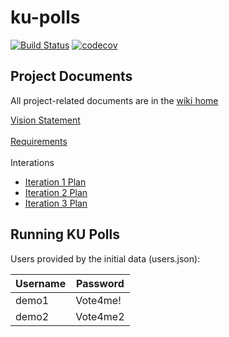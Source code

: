 # ku-polls
[![Build Status](https://app.travis-ci.com/SoravitPete/ku-polls.svg?branch=add-ci)](https://app.travis-ci.com/SoravitPete/ku-polls)
[![codecov](https://codecov.io/gh/SoravitPete/ku-polls/branch/add-ci/graph/badge.svg?token=GLG7NGUAM8)](https://codecov.io/gh/SoravitPete/ku-polls)

## Project Documents
All project-related documents are in the [wiki home](../../wiki/home)

[Vision Statement](../../wiki/Vision%20Statement)<br/><br/>
[Requirements](../../wiki/Requirements)<br/><br/>
Interations<br/>
* [Iteration 1 Plan](../../wiki/Iteration%201%20Plan)
* [Iteration 2 Plan](../../wiki/Iteration%202%20Plan)
* [Iteration 3 Plan](../../wiki/Iteration%203%20Plan)

## Running KU Polls

Users provided by the initial data (users.json):

| Username  | Password    |
|-----------|-------------|
| demo1     | Vote4me!    |
| demo2     | Vote4me2    |
